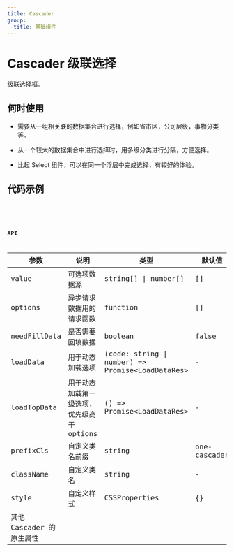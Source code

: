 ```yaml
---
title: Cascader
group:
  title: 基础组件
---
```


# Cascader 级联选择

级联选择框。

## 何时使用

- 需要从一组相关联的数据集合进行选择，例如省市区，公司层级，事物分类等。

- 从一个较大的数据集合中进行选择时，用多级分类进行分隔，方便选择。

- 比起 Select 组件，可以在同一个浮层中完成选择，有较好的体验。

## 代码示例

<code src="./examples/load-data.tsx" />
<code src="./examples/load-top-data.tsx" />
<code src="./examples/load-data-init.tsx" />

## API

| 参数                     | 说明                                       | 类型                                              | 默认值       |
| ------------------------ | ------------------------------------------ | ------------------------------------------------- | ------------ |
| value                    | 可选项数据源                               | string[] \| number[]                              | []           |
| options                  | 异步请求数据用的请求函数                   | function                                          | []           |
| needFillData             | 是否需要回填数据                           | boolean                                           | false        |
| loadData                 | 用于动态加载选项                           | (code: string \| number) => Promise\<LoadDataRes> | -            |
| loadTopData              | 用于动态加载第一级选项，优先级高于 options | () => Promise\<LoadDataRes>                       | -            |
| prefixCls                | 自定义类名前缀                             | string                                            | one-cascader |
| className                | 自定义类名                                 | string                                            | -            |
| style                    | 自定义样式                                 | CSSProperties                                     | {}           |
| 其他 Cascader 的原生属性 |                                            |                                                   |              |
